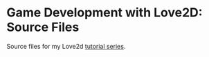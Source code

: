 # Game Development with Love2D: Source Files
Source files for my Love2d [tutorial series](http://owenmonsma.com/code/love-tutorials/).
